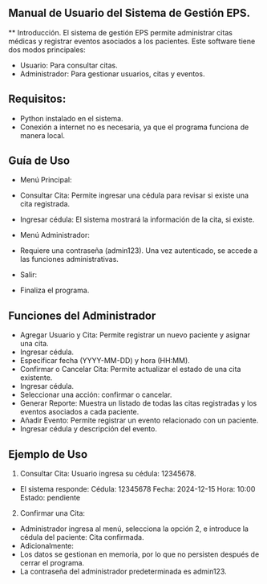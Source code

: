 ## Manual de Usuario del Sistema de Gestión EPS.
** Introducción.
El sistema de gestión EPS permite administrar citas médicas y registrar eventos asociados a los pacientes. Este software tiene dos modos principales:

- Usuario: Para consultar citas.
- Administrador: Para gestionar usuarios, citas y eventos.

## Requisitos:
- Python instalado en el sistema.
- Conexión a internet no es necesaria, ya que el programa funciona de manera local.

## Guía de Uso
- Menú Principal:
- Consultar Cita: Permite ingresar una cédula para revisar si existe una cita registrada.
- Ingresar cédula: El sistema mostrará la información de la cita, si existe.

- Menú Administrador:
- Requiere una contraseña (admin123). Una vez autenticado, se accede a las funciones administrativas.

- Salir:
- Finaliza el programa.

## Funciones del Administrador
- Agregar Usuario y Cita:
Permite registrar un nuevo paciente y asignar una cita.
- Ingresar cédula.
- Especificar fecha (YYYY-MM-DD) y hora (HH:MM).
- Confirmar o Cancelar Cita:
Permite actualizar el estado de una cita existente.
- Ingresar cédula.
- Seleccionar una acción: confirmar o cancelar.
- Generar Reporte:
Muestra un listado de todas las citas registradas y los eventos asociados a cada paciente.
- Añadir Evento:
Permite registrar un evento relacionado con un paciente.
- Ingresar cédula y descripción del evento.
## Ejemplo de Uso
1. Consultar Cita:
Usuario ingresa su cédula: 12345678.
- El sistema responde:
Cédula: 12345678
Fecha: 2024-12-15
Hora: 10:00
Estado: pendiente
2. Confirmar una Cita:
- Administrador ingresa al menú, selecciona la opción 2, e introduce la cédula del paciente:
Cita confirmada.
- Adicionalmente: 
- Los datos se gestionan en memoria, por lo que no persisten después de cerrar el programa.
- La contraseña del administrador predeterminada es admin123.

